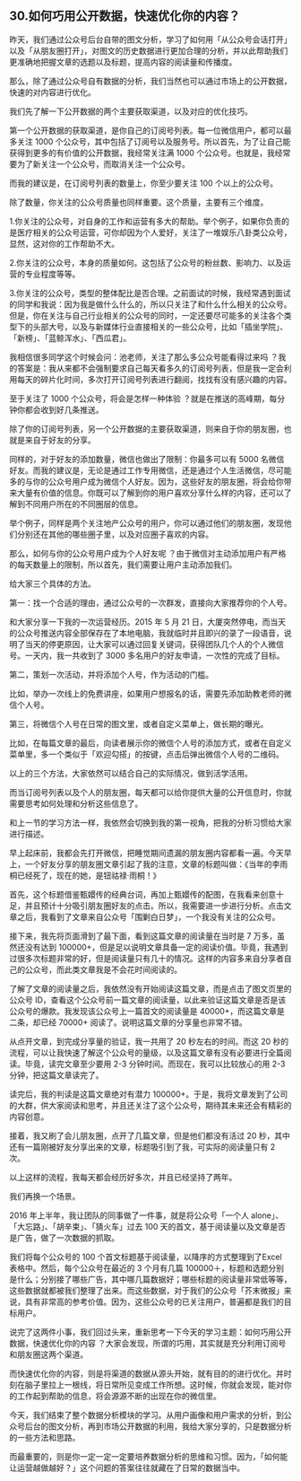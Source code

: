 ## 30.如何巧用公开数据，快速优化你的内容？
昨天，我们通过公众号后台自带的图文分析，学习了如何用「从公众号会话打开」以及「从朋友圈打开」，对图文的历史数据进行更加合理的分析，并以此帮助我们更准确地把握文章的选题以及标题，提高内容的阅读量和传播度。


那么，除了通过公众号自有数据的分析，我们当然也可以通过市场上的公开数据，快速的对内容进行优化。


我们先了解一下公开数据的两个主要获取渠道，以及对应的优化技巧。


第一个公开数据的获取渠道，是你自己的订阅号列表。每一位微信用户，都可以最多关注 1000 个公众号，其中包括了订阅号以及服务号。所以首先，为了让自己能获得到更多的有价值的公开数据，我经常关注满 1000 个公众号。也就是，我经常要为了新关注一个公众号，而取消关注一个公众号。


而我的建议是，在订阅号列表的数量上，你至少要关注 100 个以上的公众号。


除了数量，你关注的公众号质量也同样重要。这个质量，主要有三个维度。


1.你关注的公众号，对自身的工作和运营有多大的帮助。举个例子，如果你负责的是医疗相关的公众号运营，可你却因为个人爱好，关注了一堆娱乐八卦类公众号，显然，这对你的工作帮助不大。


2.你关注的公众号，本身的质量如何。这包括了公众号的粉丝数、影响力、以及运营的专业程度等等。


3.你关注的公众号，类型的整体配比是否合理。之前面试的时候，我经常遇到面试的同学和我说：因为我是做什么什么的，所以只关注了和什么什么相关的公众号。但是，你在关注与自己行业相关的公众号的同时，一定还要尽可能多的关注各个类型下的头部大号，以及与新媒体行业直接相关的一些公众号，比如「插坐学院」、「新榜」、「蓝鲸浑水」、「西瓜君」。


我相信很多同学这个时候会问：池老师，关注了那么多公众号能看得过来吗 ？我的答案是：我从来都不会强制要求自己每天看多久的订阅号列表，但是我一定会利用每天的碎片化时间，多次打开订阅号列表进行翻阅，找找有没有感兴趣的内容。


至于关注了 1000 个公众号，将会是怎样一种体验 ？就是在推送的高峰期，每分钟你都会收到好几条推送。


除了你的订阅号列表，另一个公开数据的主要获取渠道，则来自于你的朋友圈，也就是来自于好友的分享。


同样的，对于好友的添加数量，微信也做出了限制：你最多可以有 5000 名微信好友。而我的建议是，无论是通过工作专用微信，还是通过个人生活微信，尽可能多的与你的公众号用户成为微信个人好友。因为，这些好友的朋友圈，将会给你带来大量有价值的信息。你既可以了解到你的用户喜欢分享什么样的内容，还可以了解到不同用户所在的不同圈层的信息。


举个例子，同样是两个关注地产公众号的用户，你可以通过他们的朋友圈，发现他们分别还在其他的哪些圈子里，以及对应圈子喜欢的内容。


那么，如何与你的公众号用户成为个人好友呢 ？由于微信对主动添加用户有严格的每天数量上的限制，所以首先，我们需要让用户主动添加我们。


给大家三个具体的方法。


第一：找一个合适的理由，通过公众号的一次群发，直接向大家推荐你的个人号。


和大家分享一下我的一次运营经历。2015 年 5 月 21 日，大厦突然停电，而当天的公众号推送内容全部保存在了本地电脑，我就临时并且即兴的录了一段语音，说明了当天的停更原因，让大家可以通过回复关键词，获得团队几个人的个人微信号。一天内，我一共收到了 3000 多名用户的好友申请，一次性的完成了目标。


第二，策划一次活动，并将添加个人号，作为活动的门槛。


比如，举办一次线上的免费讲座，如果用户想报名的话，需要先添加助教老师的微信个人号。


第三，将微信个人号在日常的图文里，或者自定义菜单上，做长期的曝光。


比如，在每篇文章的最后，向读者展示你的微信个人号的添加方式，或者在自定义菜单里，多一个类似于「欢迎勾搭」的按键，点击后弹出微信个人号的二维码。


以上的三个方法，大家依然可以结合自己的实际情况，做到活学活用。


而当订阅号列表以及个人的朋友圈，每天都可以给你提供大量的公开信息时，你就需要思考如何处理和分析这些信息了。


和上一节的学习方法一样，我依然会切换到我的第一视角，把我的分析习惯给大家进行描述。


早上起床前，我都会先打开微信，把睡觉期间遗漏的朋友圈内容都看一遍。今天早上，一个好友分享的朋友圈文章引起了我的注意，文章的标题叫做：《当年的李雨桐已经死了，现在的她，是钮祜禄·雨桐！》


首先，这个标题借鉴甄嬛传的经典台词，再加上甄嬛传的配图，在我看来创意十足，并且预计十分吸引朋友圈好友的点击。所以，我需要进一步进行分析。点击文章之后，我看到了文章来自公众号「围剿白日梦」，一个我没有关注的公众号。


接下来，我先将页面滑到了最下面，看到这篇文章的阅读量在当时是 7 万多，虽然还没有达到 100000+，但是足以说明文章具备一定的阅读价值。毕竟，我遇到过很多次标题非常的好，但是阅读量只有几十的情况。这样的内容多来自分享者自己的公众号，而此类文章我是不会花时间阅读的。


了解了文章的阅读量之后，我依然没有开始阅读这篇文章，而是点击了图文页里的公众号 ID，查看这个公众号前一篇文章的阅读量，以此来验证这篇文章是否是该公众号的爆款。我发现该公众号上一篇首文的阅读量是 40000+，而这篇文章是二条，却已经 70000+ 阅读了。说明这篇文章的分享量也非常不错。


从点开文章，到完成分享量的验证，我一共用了 20 秒左右的时间。而这 20 秒的流程，可以让我快速了解这个公众号的量级，以及这篇文章有没有必要进行全篇阅读。毕竟，读完文章至少要用 2-3 分钟时间。而现在，我可以比较放心的用 2-3 分钟，把这篇文章读完了。


读完后，我的判读是这篇文章绝对有潜力 100000+。于是，我将文章发到了公司的大群，供大家阅读和思考，并且还关注了这个公众号，期待其未来还会有精彩的内容创意。


接着，我又刷了会儿朋友圈，点开了几篇文章，但是他们都没有活过 20 秒，其中还有一篇刚被好友分享出来的文章，标题吸引到了我，可实际的阅读量只有 2 次。


以上这样的流程，我每天都会经历好多次，并且已经坚持了两年。


我们再换一个场景。


2016 年上半年，我让团队的同事做了一件事，就是将公众号「一个人 alone」、「大忘路」、「胡辛束」、「猜火车」过去 100 天的首文，基于阅读量以及文章是否是广告，做了一次数据的抓取。


我们将每个公众号的 100 个首文标题基于阅读量，以降序的方式整理到了Excel 表格中。然后，每个公众号在最近的 3 个月有几篇 100000＋，标题和选题分别是什么；分别接了哪些广告，其中哪几篇数据好；哪些标题的阅读量非常低等等，这些数据就都被我们整理了出来。而这些数据，对于我们的公众号「芥末微报」来说，具有非常高的参考价值。因为，这些公众号的已关注用户，普遍都是我们的目标用户。


说完了这两件小事，我们回过头来，重新思考一下今天的学习主题：如何巧用公开数据，快速优化你的内容 ？大家会发现，所谓的巧用，其实就是充分利用订阅号和朋友圈这两个渠道。


而快速优化你的内容，则是将渠道的数据从源头开始，就有目的的进行优化。并时刻在脑子里拉上一根线，将日常所见变成工作所想。这时候，你就会发现，能对你的工作起到帮助的信息，将会源源不断的出现在你的微信里。


今天，我们结束了整个数据分析模块的学习。从用户画像和用户需求的分析，到公众号后台的图文分析，再到市场公开数据的利用，我给大家分享的，只是数据分析的一些方法和思路。


而最重要的，则是你一定一定一定要培养数据分析的思维和习惯。因为，「如何能让运营越做越好？」这个问题的答案往往就藏在了日常的数据当中。

